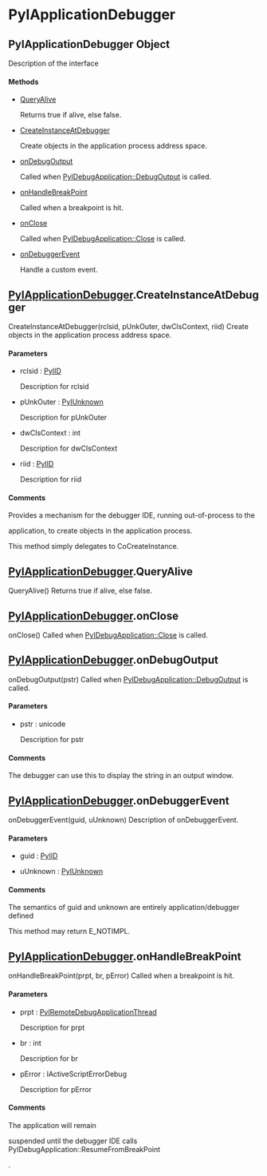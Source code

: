 # PyIApplicationDebugger


## PyIApplicationDebugger Object

Description of the interface

#### Methods

  - [QueryAlive](PyIApplicationDebugger.md#pyiapplicationdebuggerqueryalive)

    Returns true if alive, else false\.&nbsp;

  - [CreateInstanceAtDebugger](PyIApplicationDebugger.md#pyiapplicationdebuggercreateinstanceatdebugger)

    Create objects in the application process address space\.&nbsp;

  - [onDebugOutput](PyIApplicationDebugger.md#pyiapplicationdebuggerondebugoutput)

    Called when [PyIDebugApplication::DebugOutput](PyIDebugApplication.md#pyidebugapplicationdebugoutput) is called\.&nbsp;

  - [onHandleBreakPoint](PyIApplicationDebugger.md#pyiapplicationdebuggeronhandlebreakpoint)

    Called when a breakpoint is hit\.&nbsp;

  - [onClose](PyIApplicationDebugger.md#pyiapplicationdebuggeronclose)

    Called when [PyIDebugApplication::Close](PyIDebugApplication.md#pyidebugapplicationclose) is called\.&nbsp;

  - [onDebuggerEvent](PyIApplicationDebugger.md#pyiapplicationdebuggerondebuggerevent)

    Handle a custom event\.&nbsp;


## [PyIApplicationDebugger](PyIApplicationDebugger.md#pyiapplicationdebugger)\.CreateInstanceAtDebugger

CreateInstanceAtDebugger\(rclsid, pUnkOuter, dwClsContext, riid\)
Create objects in the application process address space\.

#### Parameters

  - rclsid : [PyIID](PyIID.md)

    Description for rclsid

  - pUnkOuter : [PyIUnknown](PyIUnknown.md)

    Description for pUnkOuter

  - dwClsContext : int

    Description for dwClsContext

  - riid : [PyIID](PyIID.md)

    Description for riid

#### Comments

Provides a mechanism for the debugger IDE, running out-of-process to the 

application, to create objects in the application process\. 

This method simply delegates to CoCreateInstance\.


## [PyIApplicationDebugger](PyIApplicationDebugger.md#pyiapplicationdebugger)\.QueryAlive

QueryAlive\(\)
Returns true if alive, else false\.


## [PyIApplicationDebugger](PyIApplicationDebugger.md#pyiapplicationdebugger)\.onClose

onClose\(\)
Called when [PyIDebugApplication::Close](PyIDebugApplication.md#pyidebugapplicationclose) is called\.


## [PyIApplicationDebugger](PyIApplicationDebugger.md#pyiapplicationdebugger)\.onDebugOutput

onDebugOutput\(pstr\)
Called when [PyIDebugApplication::DebugOutput](PyIDebugApplication.md#pyidebugapplicationdebugoutput) is called\.

#### Parameters

  - pstr : unicode

    Description for pstr

#### Comments

The debugger can use this to display the string in an output window\.


## [PyIApplicationDebugger](PyIApplicationDebugger.md#pyiapplicationdebugger)\.onDebuggerEvent

onDebuggerEvent\(guid, uUnknown\)
Description of onDebuggerEvent\.

#### Parameters

  - guid : [PyIID](PyIID.md)

    

  - uUnknown : [PyIUnknown](PyIUnknown.md)

    

#### Comments

The semantics of guid and unknown are entirely application/debugger defined 

This method may return E\_NOTIMPL\.


## [PyIApplicationDebugger](PyIApplicationDebugger.md#pyiapplicationdebugger)\.onHandleBreakPoint

onHandleBreakPoint\(prpt, br, pError\)
Called when a breakpoint is hit\.

#### Parameters

  - prpt : [PyIRemoteDebugApplicationThread](PyIRemoteDebugApplicationThread.md)

    Description for prpt

  - br : int

    Description for br

  - pError : IActiveScriptErrorDebug

    Description for pError

#### Comments

The application will remain 

suspended until the debugger IDE calls PyIDebugApplication::ResumeFromBreakPoint

\.
